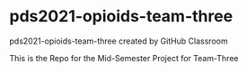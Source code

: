 # pds2021-opioids-team-three
pds2021-opioids-team-three created by GitHub Classroom

This is the Repo for the Mid-Semester Project for Team-Three
